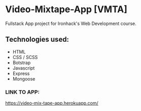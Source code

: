 # Video-Mixtape-App [VMTA]
Fullstack App project for Ironhack's Web Development course.

## Technologies used:

* HTML
* CSS / SCSS
* Botstrap
* Javascript
* Express
* Mongoose

### LINK TO APP:
https://video-mix-tape-app.herokuapp.com/
